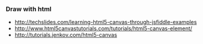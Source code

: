 ### Draw with html 

* http://techslides.com/learning-html5-canvas-through-jsfiddle-examples
* http://www.html5canvastutorials.com/tutorials/html5-canvas-element/
* http://tutorials.jenkov.com/html5-canvas